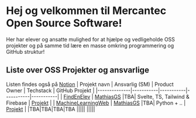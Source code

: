 # Hej og velkommen til Mercantec Open Source Software!

Her har elever og ansatte mulighed for at hjælpe og vedligeholde OSS projekter og på samme tid lære en masse omkring programmering og GitHub struktur!

## Liste over OSS Projekter og ansvarlige 
Listen findes også på [Notion](https://mercantec.notion.site/Mercantec-Open-Source-Software-5e5b985cc75d4bdc912b463bcf1eebb1?pvs=4)
| Projekt navn | Ansvarlig (SM) | Product Owner | Techstack | GitHub Projekt |
|--------------|-----------|-----------|-----------|-----------|
| [FindEnElev](https://github.com/Mercantec-OSS/FindEnElev) | [MathiasGS](https://github.com/Mercantec-MAGS) |TBA| Svelte, TS, Tailwind & Firebase | [Projekt](https://github.com/orgs/Mercantec-OSS/projects/1/views/1) |
| [MachineLearningWeb](https://github.com/Mercantec-OSS/MachineLearningWeb) | [MathiasGS](https://github.com/Mercantec-MAGS) |TBA| Python + .. | [Projekt](https://github.com/orgs/Mercantec-OSS/projects/2/views/1) |
|TBA|TBA|TBA|TBA
|||||
|||||
<!--

**Here are some ideas to get you started:**

🙋‍♀️ A short introduction - what is your organization all about?
🌈 Contribution guidelines - how can the community get involved?
👩‍💻 Useful resources - where can the community find your docs? Is there anything else the community should know?
🍿 Fun facts - what does your team eat for breakfast?
🧙 Remember, you can do mighty things with the power of [Markdown](https://docs.github.com/github/writing-on-github/getting-started-with-writing-and-formatting-on-github/basic-writing-and-formatting-syntax)
-->

